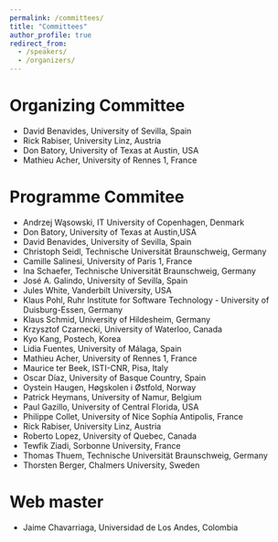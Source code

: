 ```yaml
---
permalink: /committees/
title: "Committees"
author_profile: true
redirect_from: 
  - /speakers/
  - /organizers/
---
```



# Organizing Committee
* David Benavides, University of Sevilla, Spain
* Rick Rabiser,  University Linz, Austria
* Don Batory, University of Texas at Austin, USA
* Mathieu Acher, University of Rennes 1, France

# Programme Commitee
* Andrzej Wąsowski, IT University of Copenhagen, Denmark
* Don Batory, University of Texas at Austin,USA
* David Benavides, University of Sevilla, Spain
* Christoph Seidl,  Technische Universität Braunschweig, Germany
* Camille Salinesi, University of Paris 1, France
* Ina Schaefer,  Technische Universität Braunschweig, Germany
* José A. Galindo, University of Sevilla, Spain
* Jules White, Vanderbilt University, USA
* Klaus Pohl,  Ruhr Institute for Software Technology - University of Duisburg-Essen, Germany
* Klaus Schmid,  University of Hildesheim, Germany
* Krzysztof Czarnecki, University of Waterloo, Canada
* Kyo Kang, Postech, Korea
* Lidia Fuentes, University of Málaga, Spain
* Mathieu Acher, University of Rennes 1, France
* Maurice ter Beek, ISTI-CNR, Pisa, Italy
* Oscar Díaz, University of Basque Country, Spain
* Oystein Haugen, Høgskolen i Østfold, Norway
* Patrick Heymans, University of Namur, Belgium
* Paul Gazillo, University of Central Florida, USA
* Philippe Collet, University of Nice Sophia Antipolis, France
* Rick Rabiser, University Linz, Austria
* Roberto Lopez, University of Quebec, Canada
* Tewfik Ziadi,  Sorbonne University, France
* Thomas Thuem, Technische Universität Braunschweig, Germany
* Thorsten Berger, Chalmers University, Sweden

# Web master
* Jaime Chavarriaga, Universidad de Los Andes, Colombia
